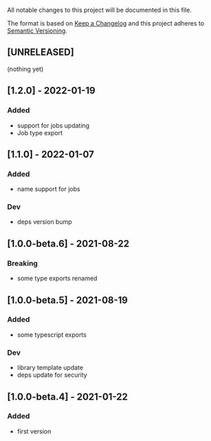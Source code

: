 All notable changes to this project will be documented in this file.

The format is based on [Keep a Changelog](http://keepachangelog.com/en/1.0.0/)
and this project adheres to [Semantic Versioning](http://semver.org/spec/v2.0.0.html).

## [UNRELEASED]
(nothing yet)

## [1.2.0] - 2022-01-19
### Added
- support for jobs updating
- Job type export

## [1.1.0] - 2022-01-07
### Added
- name support for jobs
### Dev
- deps version bump

## [1.0.0-beta.6] - 2021-08-22
### Breaking
- some type exports renamed

## [1.0.0-beta.5] - 2021-08-19
### Added
- some typescript exports
### Dev
- library template update
- deps update for security

## [1.0.0-beta.4] - 2021-01-22
### Added
- first version
